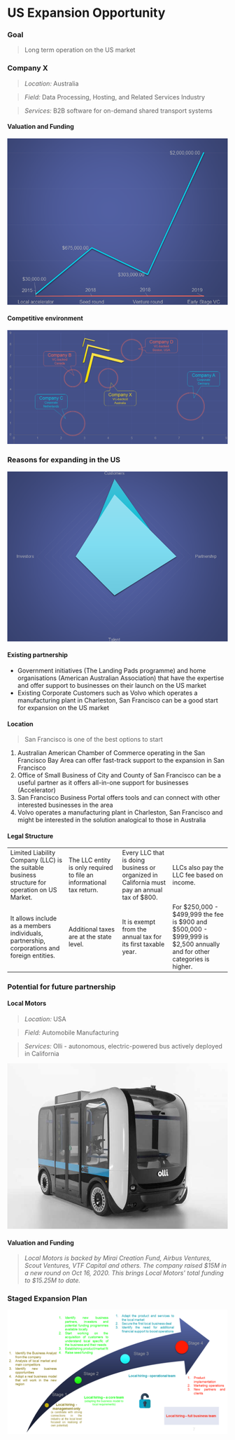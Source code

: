 # US Expansion Opportunity

### Goal
>Long term operation on the US market

### Company X
>_Location:_ Australia

>_Field:_ Data Processing, Hosting, and Related Services Industry

>_Services:_ B2B software for on-demand shared transport systems

#### Valuation and Funding

![Funding](Funding.png)

#### Competitive environment

![Competitive environment](Competitive%20environment.png)

### Reasons for expanding in the US

![Reasons](Reasons.png)

#### Existing partnership

- Government initiatives (The Landing Pads programme) and home organisations (American Australian Association) that have the expertise and offer support to businesses on their launch on the US market
- Existing Corporate Customers such as Volvo which operates a manufacturing plant in Charleston, San Francisco can be a good start for expansion on the US market

#### Location
>San Francisco is one of the best options to start

1. Australian American Chamber of Commerce  operating in the San Francisco Bay Area can offer fast-track support to the expansion in San Francisco
2. Office of Small Business of City and County of San Francisco can be a useful partner as it offers all-in-one support for businesses (Accelerator)
3. San Francisco Business Portal offers tools and can connect with other interested businesses in the area
4. Volvo operates a manufacturing plant in Charleston, San Francisco and might be interested in the solution analogical to those in Australia

#### Legal Structure

| | | ||
| --- | --- | ---- | --- |
| Limited Liability Company (LLC) is the suitable business structure for operation on US Market. | The LLC entity is only required to file an informational tax return. | Every LLC that is doing business or organized in California must pay an annual tax of $800. |LLCs also pay the LLC fee based on income. |
| It allows include as a members individuals, partnership, corporations and foreign entities. | Additional taxes are at the state level. | It is exempt from the annual tax for its first taxable year. | For $250,000 - $499,999 the fee is $900 and $500,000 - $999,999 is $2,500 annually and for other categories is higher.|


### Potential for future partnership

#### Local Motors
>_Location:_ USA

>_Field:_ Automobile Manufacturing

>_Services:_ Olli - autonomous, electric-powered bus actively deployed in California

![Olli](Olli.jpg)

#### Valuation and Funding

>_Local Motors is backed by Mirai Creation Fund, Airbus Ventures, Scout Ventures, VTF Capital and others. The company raised $15M in a new round on Oct 16, 2020. This brings Local Motors' total funding to $15.25M to date._

### Staged Expansion Plan

![Expansion plan](plan.png)

